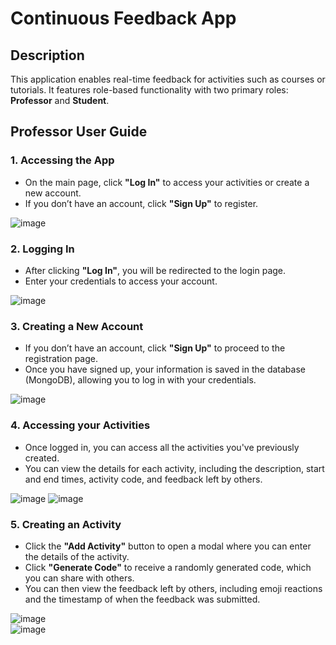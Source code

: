 # Continuous Feedback App  

## Description  
This application enables real-time feedback for activities such as courses or tutorials. It features role-based functionality with two primary roles: **Professor** and **Student**.  

## Professor User Guide  

### 1. Accessing the App  
- On the main page, click **"Log In"** to access your activities or create a new account.  
- If you don’t have an account, click **"Sign Up"** to register.  

![image](https://github.com/user-attachments/assets/093b8b82-8469-49b4-9a9e-f8a2dd5d6a84)  

### 2. Logging In  
- After clicking **"Log In"**, you will be redirected to the login page.  
- Enter your credentials to access your account.  

![image](https://github.com/user-attachments/assets/e1ff638b-e971-4153-bad7-7ede0d40ba4d)  

### 3. Creating a New Account  
- If you don’t have an account, click **"Sign Up"** to proceed to the registration page.
- Once you have signed up, your information is saved in the database (MongoDB), allowing you to log in with your credentials.

![image](https://github.com/user-attachments/assets/483ce185-7a88-4aa6-870d-2f71d3e70e9f)

### 4. Accessing your Activities  
- Once logged in, you can access all the activities you've previously created.
- You can view the details for each activity, including the description, start and end times, activity code, and feedback left by others.

![image](https://github.com/user-attachments/assets/055b80a8-36db-4939-a6f6-3a745c5eb844)
![image](https://github.com/user-attachments/assets/42d79414-c3b2-4b20-9399-c246c29447b3)

### 5. Creating an Activity  
- Click the **"Add Activity"** button to open a modal where you can enter the details of the activity.  
- Click **"Generate Code"** to receive a randomly generated code, which you can share with others.  
- You can then view the feedback left by others, including emoji reactions and the timestamp of when the feedback was submitted.  

![image](https://github.com/user-attachments/assets/932bf40d-7e1a-4c1d-a38f-9cb50416a701)  
![image](https://github.com/user-attachments/assets/9c4b796a-046c-48b3-b539-ca756d379821)

